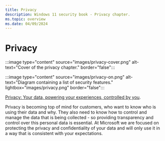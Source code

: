 ```yaml
---
title: Privacy
description: Windows 11 security book - Privacy chapter.
ms.topic: overview
ms.date: 04/09/2024
---
```


# Privacy

:::image type="content" source="images/privacy-cover.png" alt-text="Cover of the privacy chapter." border="false":::

:::image type="content" source="images/privacy-on.png" alt-text="Diagram containing a list of security features." lightbox="images/privacy.png" border="false":::

[Privacy: Your data, powering your experiences, controlled by you](https://privacy.microsoft.com/).

Privacy is becoming top of mind for customers, who want to know who is using their data and why. They also need to know how to control and manage the data that is being collected - so providing transparency and control over this personal data is essential. At Microsoft we are focused on protecting the privacy and confidentiality of your data and will only use it in a way that is consistent with your expectations.

